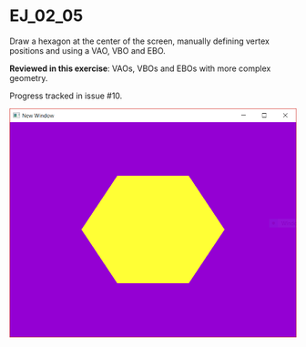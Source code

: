# EJ_02_05
Draw a hexagon at the center of the screen, manually defining vertex positions and using a VAO, VBO and EBO.

**Reviewed in this exercise**: VAOs, VBOs and EBOs with more complex geometry.

Progress tracked in issue #10.


![Demo](demo.png "DEMO EJ_02_05")

